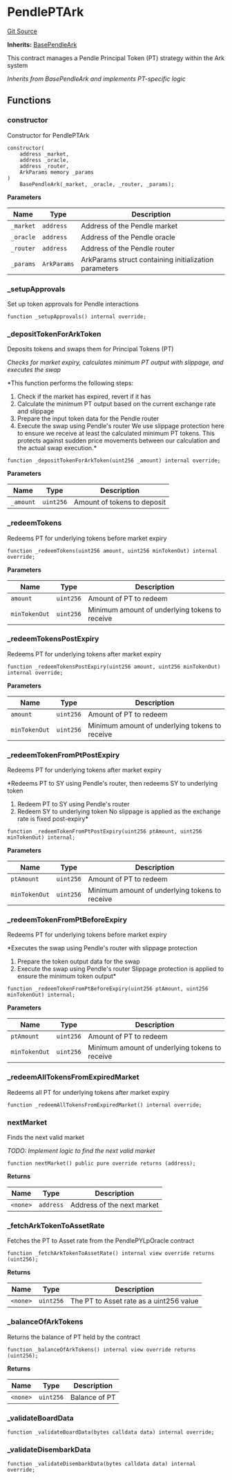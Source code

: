 # PendlePTArk
[Git Source](https://github.com/OasisDEX/summer-earn-protocol/blob/0276900cbe9b1188d82d1b9bcbb8c174e79a15a1/src/contracts/arks/PendlePTArk.sol)

**Inherits:**
[BasePendleArk](/src/contracts/arks/BasePendleArk.sol/abstract.BasePendleArk.md)

This contract manages a Pendle Principal Token (PT) strategy within the Ark system

*Inherits from BasePendleArk and implements PT-specific logic*


## Functions
### constructor

Constructor for PendlePTArk


```solidity
constructor(
    address _market,
    address _oracle,
    address _router,
    ArkParams memory _params
)
    BasePendleArk(_market, _oracle, _router, _params);
```
**Parameters**

|Name|Type|Description|
|----|----|-----------|
|`_market`|`address`|Address of the Pendle market|
|`_oracle`|`address`|Address of the Pendle oracle|
|`_router`|`address`|Address of the Pendle router|
|`_params`|`ArkParams`|ArkParams struct containing initialization parameters|


### _setupApprovals

Set up token approvals for Pendle interactions


```solidity
function _setupApprovals() internal override;
```

### _depositTokenForArkToken

Deposits tokens and swaps them for Principal Tokens (PT)

*Checks for market expiry, calculates minimum PT output with slippage, and executes the swap*

*This function performs the following steps:
1. Check if the market has expired, revert if it has
2. Calculate the minimum PT output based on the current exchange rate and slippage
3. Prepare the input token data for the Pendle router
4. Execute the swap using Pendle's router
We use slippage protection here to ensure we receive at least the calculated minimum PT tokens.
This protects against sudden price movements between our calculation and the actual swap execution.*


```solidity
function _depositTokenForArkToken(uint256 _amount) internal override;
```
**Parameters**

|Name|Type|Description|
|----|----|-----------|
|`_amount`|`uint256`|Amount of tokens to deposit|


### _redeemTokens

Redeems PT for underlying tokens before market expiry


```solidity
function _redeemTokens(uint256 amount, uint256 minTokenOut) internal override;
```
**Parameters**

|Name|Type|Description|
|----|----|-----------|
|`amount`|`uint256`|Amount of PT to redeem|
|`minTokenOut`|`uint256`|Minimum amount of underlying tokens to receive|


### _redeemTokensPostExpiry

Redeems PT for underlying tokens after market expiry


```solidity
function _redeemTokensPostExpiry(uint256 amount, uint256 minTokenOut) internal override;
```
**Parameters**

|Name|Type|Description|
|----|----|-----------|
|`amount`|`uint256`|Amount of PT to redeem|
|`minTokenOut`|`uint256`|Minimum amount of underlying tokens to receive|


### _redeemTokenFromPtPostExpiry

Redeems PT for underlying tokens after market expiry

*Redeems PT to SY using Pendle's router, then redeems SY to underlying token
1. Redeem PT to SY using Pendle's router
2. Redeem SY to underlying token
No slippage is applied as the exchange rate is fixed post-expiry*


```solidity
function _redeemTokenFromPtPostExpiry(uint256 ptAmount, uint256 minTokenOut) internal;
```
**Parameters**

|Name|Type|Description|
|----|----|-----------|
|`ptAmount`|`uint256`|Amount of PT to redeem|
|`minTokenOut`|`uint256`|Minimum amount of underlying tokens to receive|


### _redeemTokenFromPtBeforeExpiry

Redeems PT for underlying tokens before market expiry

*Executes the swap using Pendle's router with slippage protection
1. Prepare the token output data for the swap
2. Execute the swap using Pendle's router
Slippage protection is applied to ensure the minimum token output*


```solidity
function _redeemTokenFromPtBeforeExpiry(uint256 ptAmount, uint256 minTokenOut) internal;
```
**Parameters**

|Name|Type|Description|
|----|----|-----------|
|`ptAmount`|`uint256`|Amount of PT to redeem|
|`minTokenOut`|`uint256`|Minimum amount of underlying tokens to receive|


### _redeemAllTokensFromExpiredMarket

Redeems all PT for underlying tokens after market expiry


```solidity
function _redeemAllTokensFromExpiredMarket() internal override;
```

### nextMarket

Finds the next valid market

*TODO: Implement logic to find the next valid market*


```solidity
function nextMarket() public pure override returns (address);
```
**Returns**

|Name|Type|Description|
|----|----|-----------|
|`<none>`|`address`|Address of the next market|


### _fetchArkTokenToAssetRate

Fetches the PT to Asset rate from the PendlePYLpOracle contract


```solidity
function _fetchArkTokenToAssetRate() internal view override returns (uint256);
```
**Returns**

|Name|Type|Description|
|----|----|-----------|
|`<none>`|`uint256`|The PT to Asset rate as a uint256 value|


### _balanceOfArkTokens

Returns the balance of PT held by the contract


```solidity
function _balanceOfArkTokens() internal view override returns (uint256);
```
**Returns**

|Name|Type|Description|
|----|----|-----------|
|`<none>`|`uint256`|Balance of PT|


### _validateBoardData


```solidity
function _validateBoardData(bytes calldata data) internal override;
```

### _validateDisembarkData


```solidity
function _validateDisembarkData(bytes calldata data) internal override;
```

